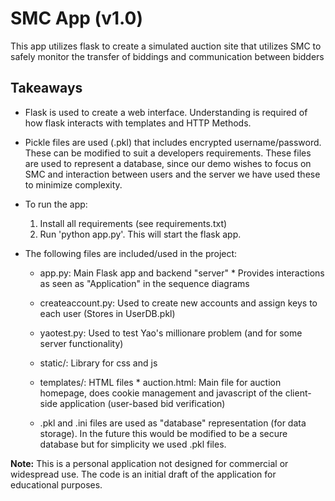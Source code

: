 # SMC App (v1.0)
This app utilizes flask to create a simulated auction site that utilizes SMC to safely monitor the transfer of biddings and communication between bidders

## Takeaways
* Flask is used to create a web interface. Understanding is required of how flask interacts with templates and HTTP Methods.
* Pickle files are used (.pkl) that includes encrypted username/password. These can be modified to suit a developers requirements. These files are used to represent a database, since our demo wishes to focus on SMC and interaction between users and the server we have used these to minimize complexity.
* To run the app:
  1. Install all requirements (see requirements.txt)
  2. Run 'python app.py'. This will start the flask app.

* The following files are included/used in the project:
  * app.py: Main Flask app and backend "server"
        * Provides interactions as seen as "Application" in the sequence diagrams
  * createaccount.py: Used to create new accounts and assign keys to each user (Stores in UserDB.pkl)
  * yaotest.py: Used to test Yao's millionare problem (and for some server functionality)
  * static/: Library for css and js
  * templates/: HTML files
        * auction.html: Main file for auction homepage, does cookie management and javascript of the client-side application (user-based bid verification)

  * .pkl and .ini files are used as "database" representation (for data storage). In the future this would be modified to be a secure database but for simplicity we used .pkl files. 


**Note:** This is a personal application not designed for commercial or widespread use. The code is an initial draft of the application for educational purposes.
